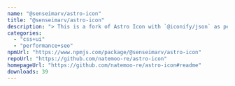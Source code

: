 ```yaml
---
name: "@senseimarv/astro-icon"
title: "@senseimarv/astro-icon"
description: "> This is a fork of Astro Icon with `@iconify/json` as peer dependency."
categories:
  - "css+ui"
  - "performance+seo"
npmUrl: "https://www.npmjs.com/package/@senseimarv/astro-icon"
repoUrl: "https://github.com/natemoo-re/astro-icon"
homepageUrl: "https://github.com/natemoo-re/astro-icon#readme"
downloads: 39
---
```

